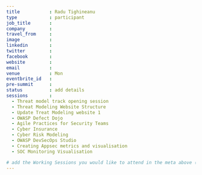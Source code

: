 ```yaml
---
title           : Radu Tighineanu
type            : participant
job_title       :
company         :
travel_from     :
image           :
linkedin        :
twitter         :
facebook        :
website         :
email           :
venue           : Mon
eventbrite_id   :
pre-summit      :
status          : add details
sessions        : 
  - Threat model track opening session
  - Threat Modeling Website Structure
  - Update Treat Modeling website 1
  - OWASP Defect Dojo
  - Agile Practices for Security Teams
  - Cyber Insurance
  - Cyber Risk Modeling
  - OWASP DevSecOps Studio
  - Creating Appsec metrics and visualisation
  - SOC Monitoring Visualisation

# add the Working Sessions you would like to attend in the meta above (use the session's title) e.g. sessions (one per line): -Security Playbooks Diagrams -Hackathon Daily Sessions
---
```


<!-- put more details about participant here -->
